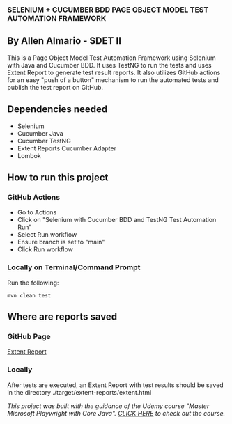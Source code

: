 ### SELENIUM + CUCUMBER BDD PAGE OBJECT MODEL TEST AUTOMATION FRAMEWORK
## By Allen Almario - SDET II

This is a Page Object Model Test Automation Framework using Selenium with Java and Cucumber BDD. It uses TestNG to run the tests and uses Extent Report to generate test result reports. It also utilizes GitHub actions
for an easy "push of a button" mechanism to run the automated tests and publish the test report on GitHub.

## Dependencies needed
- Selenium
- Cucumber Java
- Cucumber TestNG
- Extent Reports Cucumber Adapter
- Lombok

## How to run this project

### GitHub Actions
- Go to Actions
- Click on "Selenium with Cucumber BDD and TestNG Test Automation Run"
- Select Run workflow
- Ensure branch is set to "main"
- Click Run workflow

### Locally on Terminal/Command Prompt
Run the following:

```
mvn clean test
```

## Where are reports saved

### GitHub Page

[Extent Report](https://allenalmario.github.io/SeleniumPomFramework/)

### Locally
After tests are executed, an Extent Report with test results should be saved in the directory
./target/extent-reports/extent.html

*This project was built with the guidance of the Udemy course "Master Microsoft Playwright with Core Java". [CLICK HERE](https://www.udemy.com/course/playwright-java-tutorial/) to check out the course.*